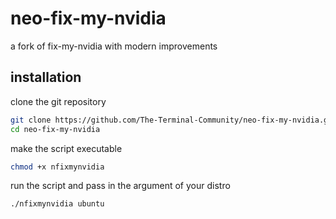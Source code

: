 # neo-fix-my-nvidia
a fork of fix-my-nvidia with modern improvements

## installation
clone the git repository

```bash
git clone https://github.com/The-Terminal-Community/neo-fix-my-nvidia.git
cd neo-fix-my-nvidia
```

make the script executable

```bash
chmod +x nfixmynvidia
```

run the script and pass in the argument of your distro

```bash
./nfixmynvidia ubuntu
```

